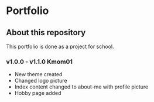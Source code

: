 # Portfolio

## About this repository
This portfolio is done as a project for school.

### v1.0.0 - v1.1.0 Kmom01
- New theme created
- Changed logo picture
- Index content changed to about-me with profile picture
- Hobby page added